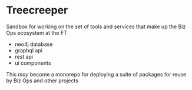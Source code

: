 # Treecreeper

Sandbox for working on the set of tools and services that make up the Biz Ops ecosystem at the FT

-   neo4j database
-   graphql api
-   rest api
-   ui components

This _may_ become a monorepo for deploying a suite of packages for reuse by Biz Ops and other projects

